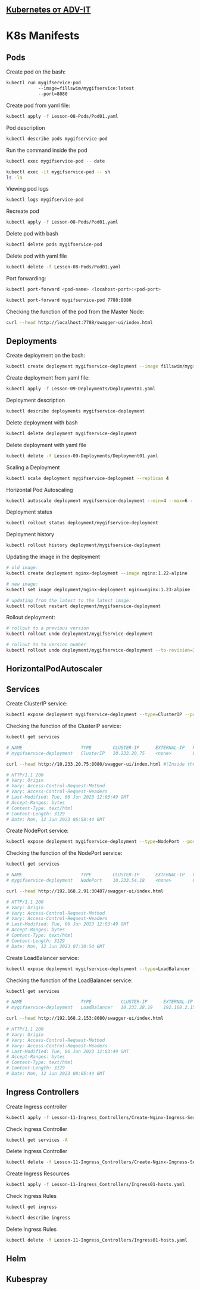 ## [Kubernetes от ADV-IT](https://youtube.com/playlist?list=PLg5SS_4L6LYvN1RqaVesof8KAf-02fJSi)

# K8s Manifests

## Pods
Create pod on the bash:
```bash
kubectl run mygifservice-pod 
            --image=fillswim/mygifservice:latest 
            --port=8080
```

Create pod from yaml file:
```bash
kubectl apply -f Lesson-08-Pods/Pod01.yaml
```

Pod description
```bash
kubectl describe pods mygifservice-pod
```

Run the command inside the pod
```bash
kubectl exec mygifservice-pod -- date
```
```bash
kubectl exec -it mygifservice-pod -- sh
ls -la
```

Viewing pod logs
```bash
kubectl logs mygifservice-pod
```

Recreate pod
```bash
kubectl apply -f Lesson-08-Pods/Pod01.yaml
```

Delete pod with bash
```bash
kubectl delete pods mygifservice-pod
```

Delete pod with yaml file
```bash
kubectl delete -f Lesson-08-Pods/Pod01.yaml
```

Port forwarding:
```bash
kubectl port-forward <pod-name> <locahost-port>:<pod-port>
```
```bash
kubectl port-forward mygifservice-pod 7788:8080
```

Checking the function of the pod from the Master Node:
```bash
curl --head http://localhost:7788/swagger-ui/index.html
```


## Deployments

Create deployment on the bash:
```bash
kubectl create deployment mygifservice-deployment --image fillswim/mygifservice:latest
```

Create deployment from yaml file:
```bash
kubectl apply -f Lesson-09-Deployments/Deployment01.yaml
```

Deployment description
```bash
kubectl describe deployments mygifservice-deployment
```

Delete deployment with bash
```bash
kubectl delete deployment mygifservice-deployment
```

Delete deployment with yaml file
```bash
kubectl delete -f Lesson-09-Deployments/Deployment01.yaml
```

Scaling a Deployment
```bash
kubectl scale deployment mygifservice-deployment --replicas 4
```

Horizontal Pod Autoscaling
```bash
kubectl autoscale deployment mygifservice-deployment --min=4 --max=6 --cpu-percent=80
```

Deployment status
```bash
kubectl rollout status deployment/mygifservice-deployment
```
Deployment history
```bash
kubectl rollout history deployment/mygifservice-deployment
```

Updating the image in the deployment
```bash
# old image:
kubectl create deployment nginx-deployment --image nginx:1.22-alpine
```
```bash
# new image:
kubectl set image deployment/nginx-deployment nginx=nginx:1.23-alpine --record=true
```
```bash
# updating from the latest to the latest image:
kubectl rollout restart deployment/mygifservice-deployment
```

Rollout deployment:
```bash
# rollout to a previous version
kubectl rollout undo deployment/mygifservice-deployment
```
```bash
# rollout to to version number
kubectl rollout undo deployment/mygifservice-deployment --to-revision=1
```

## HorizontalPodAutoscaler

## Services
Create ClusterIP service:
```bash
kubectl expose deployment mygifservice-deployment --type=ClusterIP --port 8080
```
Checking the function of the ClusterIP service:
```bash
kubectl get services

# NAME                      TYPE        CLUSTER-IP      EXTERNAL-IP   PORT(S)    AGE
# mygifservice-deployment   ClusterIP   10.233.20.75    <none>        8080/TCP   4m24s

curl --head http://10.233.20.75:8080/swagger-ui/index.html #(Inside the cluster)

# HTTP/1.1 200 
# Vary: Origin
# Vary: Access-Control-Request-Method
# Vary: Access-Control-Request-Headers
# Last-Modified: Tue, 06 Jun 2023 12:03:49 GMT
# Accept-Ranges: bytes
# Content-Type: text/html
# Content-Length: 3129
# Date: Mon, 12 Jun 2023 06:58:44 GMT
```

Create NodePort service:
```bash
kubectl expose deployment mygifservice-deployment --type=NodePort --port 8080
```
Checking the function of the NodePort service:
```bash
kubectl get services

# NAME                      TYPE        CLUSTER-IP      EXTERNAL-IP   PORT(S)          AGE
# mygifservice-deployment   NodePort    10.233.54.18    <none>        8080:30487/TCP   8s

curl --head http://192.168.2.91:30487/swagger-ui/index.html

# HTTP/1.1 200
# Vary: Origin
# Vary: Access-Control-Request-Method
# Vary: Access-Control-Request-Headers
# Last-Modified: Tue, 06 Jun 2023 12:03:49 GMT
# Accept-Ranges: bytes
# Content-Type: text/html
# Content-Length: 3129
# Date: Mon, 12 Jun 2023 07:30:54 GMT
```
Create LoadBalancer service:
```bash
kubectl expose deployment mygifservice-deployment --type=LoadBalancer --port 8080
```
Checking the function of the LoadBalancer service:
```bash
kubectl get services

# NAME                      TYPE           CLUSTER-IP      EXTERNAL-IP     PORT(S)          AGE
# mygifservice-deployment   LoadBalancer   10.233.28.19    192.168.2.153   8080:30711/TCP   10s

curl --head http://192.168.2.153:8080/swagger-ui/index.html

# HTTP/1.1 200
# Vary: Origin
# Vary: Access-Control-Request-Method
# Vary: Access-Control-Request-Headers
# Last-Modified: Tue, 06 Jun 2023 12:03:49 GMT
# Accept-Ranges: bytes
# Content-Type: text/html
# Content-Length: 3129
# Date: Mon, 12 Jun 2023 08:05:44 GMT

```
## Ingress Controllers

Create Ingress controller
```bash
kubectl apply -f Lesson-11-Ingress_Controllers/Create-Nginx-Ingress-Service.yaml
```

Check Ingress Controller
```bash
kubectl get services -A
```

Delete Ingress Controller
```bash
kubectl delete -f Lesson-11-Ingress_Controllers/Create-Nginx-Ingress-Service.yaml
```

Create Ingress Resources
```bash
kubectl apply -f Lesson-11-Ingress_Controllers/Ingress01-hosts.yaml
```

Check Ingress Rules
```bash
kubectl get ingress

kubectl describe ingress
```

Delete Ingress Rules
```bash
kubectl delete -f Lesson-11-Ingress_Controllers/Ingress01-hosts.yaml
```

## Helm

## Kubespray
